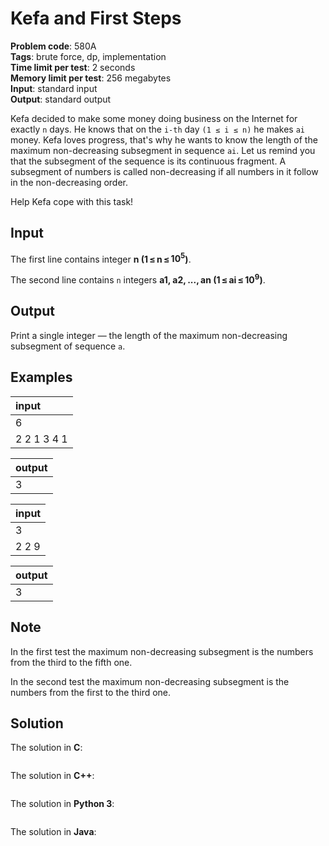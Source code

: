 # Kefa and First Steps
**Problem code**: 580A  
**Tags**: brute force, dp, implementation  
**Time limit per test**: 2 seconds  
**Memory limit per test**: 256 megabytes  
**Input**: standard input  
**Output**: standard output  

Kefa decided to make some money doing business on the Internet for exactly `n` days. He knows that on the `i-th` day `(1 ≤ i ≤ n)` he makes `ai` money. Kefa loves progress, that's why he wants to know the length of the maximum non-decreasing subsegment in sequence `ai`. Let us remind you that the subsegment of the sequence is its continuous fragment. A subsegment of numbers is called non-decreasing if all numbers in it follow in the non-decreasing order.

Help Kefa cope with this task!

## Input
The first line contains integer **n (1 ≤ n ≤ $10^{5}$)**.

The second line contains `n` integers **a1, a2, ..., an (1 ≤ ai ≤ $10^{9}$)**.

## Output
Print a single integer — the length of the maximum non-decreasing subsegment of sequence `a`.

## Examples
| input |
| :--- |
| 6 |
| 2 2 1 3 4 1 |

| output |
| :--- |
| 3 |

| input |
| :--- |
| 3 |
| 2 2 9 |

| output |
| :--- |
| 3 |

## Note
In the first test the maximum non-decreasing subsegment is the numbers from the third to the fifth one.

In the second test the maximum non-decreasing subsegment is the numbers from the first to the third one.

## Solution
The solution in **C**:
```c
```

The solution in **C++**:
```cpp
```

The solution in **Python 3**:
```python
```

The solution in **Java**:
```java
```